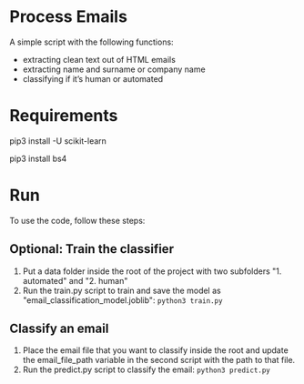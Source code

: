 # Process Emails
A simple script with the following functions:
- extracting clean text out of HTML emails
- extracting name and surname or company name
- classifying if it’s human or automated
 

# Requirements 
pip3 install -U scikit-learn

pip3 install bs4


# Run
To use the code, follow these steps:

## Optional: Train the classifier
1. Put a data folder inside the root of the project with two subfolders "1. automated" and "2. human"
1. Run the train.py script to train and save the model as "email_classification_model.joblib":
   `python3 train.py`

## Classify an email
1. Place the email file that you want to classify inside the root and update the email_file_path variable in the second script with the path to that file.
2. Run the predict.py script to classify the email:
   `python3 predict.py`

